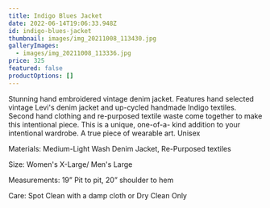 ```yaml
---
title: Indigo Blues Jacket
date: 2022-06-14T19:06:33.948Z
id: indigo-blues-jacket
thumbnail: images/img_20211008_113430.jpg
galleryImages:
  - images/img_20211008_113336.jpg
price: 325
featured: false
productOptions: []
---
```

Stunning hand embroidered vintage denim jacket. Features hand selected vintage Levi's denim jacket and up-cycled handmade Indigo textiles. Second hand clothing and re-purposed textile waste come together to make this intentional piece. This is a unique, one-of-a- kind addition to your intentional wardrobe. A true piece of wearable art. Unisex

Materials: Medium-Light Wash Denim Jacket, Re-Purposed textiles

Size: Women's X-Large/ Men's Large

Measurements: 19” Pit to pit, 20” shoulder to hem

Care: Spot Clean with a damp cloth or Dry Clean Only
